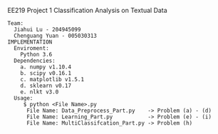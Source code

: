 EE219 Project 1 Classification Analysis on Textual Data
  
    Team: 
      Jiahui Lu - 204945099
      Chenguang Yuan - 005030313
    IMPLEMENTATION
      Enviroment:
        Python 3.6
      Dependencies:
        a. numpy v1.10.4
        b. scipy v0.16.1
        c. matplotlib v1.5.1
        d. sklearn v0.17
        e. nlkt v3.0
      Usage:
         $ python <File Name>.py      
          File Name: Data_Preprocess_Part.py    -> Problem (a) - (d) 
          File Name: Learning_Part.py           -> Problem (e) - (i)
          File Name: MultiClassifcation_Part.py -> Problem (h)
